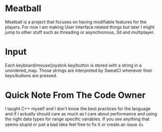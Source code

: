 # Meatball
Meatball is a project that focuses on having modifiable features for the players. For now I am making User Interface related things but later I might jump to other stuff such as threading or asynchronous, 3d and multiplayer. 

# Input
Each keyboard/mouse/joystick key/button is stored with a string in a unordered_map. Those strings are interpreted by SweatCI whenever their keys/buttons are pressed.

# Quick Note From The Code Owner
I taught C++ myself and I don't know the best practices for the language and if I actually should care as much as I care about performance and using the right data types for range specific variables. If you see anything that seems stupid or just a bad idea feel free to fix it or create an issue 👍.